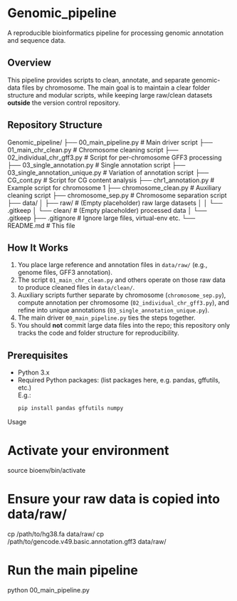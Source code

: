 # Genomic_pipeline

A reproducible bioinformatics pipeline for processing genomic annotation and sequence data.

## Overview  
This pipeline provides scripts to clean, annotate, and separate genomic-data files by chromosome. The main goal is to maintain a clear folder structure and modular scripts, while keeping large raw/clean datasets **outside** the version control repository.

## Repository Structure  

Genomic_pipeline/
├── 00_main_pipeline.py              # Main driver script
├── 01_main_chr_clean.py             # Chromosome cleaning script
├── 02_individual_chr_gff3.py           # Script for per-chromosome GFF3 processing
├── 03_single_annotation.py                 # Single annotation script
├── 03_single_annotation_unique.py          # Variation of annotation script
├── CG_cont.py              # Script for CG content analysis
├── chr1_annotation.py              # Example script for chromosome 1
├── chromosome_clean.py                 # Auxiliary cleaning script
├── chromosome_sep.py                # Chromosome separation script
├── data/
│ ├── raw/ # (Empty placeholder) raw large datasets
│ │ └── .gitkeep
│ └── clean/ # (Empty placeholder) processed data
│ └── .gitkeep
├── .gitignore # Ignore large files, virtual-env etc.
└── README.md # This file


## How It Works  
1. You place large reference and annotation files in `data/raw/` (e.g., genome files, GFF3 annotation).  
2. The script `01_main_chr_clean.py` and others operate on those raw data to produce cleaned files in `data/clean/`.  
3. Auxiliary scripts further separate by chromosome (`chromosome_sep.py`), compute annotation per chromosome (`02_individual_chr_gff3.py`), and refine into unique annotations (`03_single_annotation_unique.py`).  
4. The main driver `00_main_pipeline.py` ties the steps together.  
5. You should **not** commit large data files into the repo; this repository only tracks the code and folder structure for reproducibility.

## Prerequisites  
- Python 3.x  
- Required Python packages: (list packages here, e.g. pandas, gffutils, etc.)  
  E.g.:  
  ```bash
  pip install pandas gffutils numpy

Usage

# Activate your environment
source bioenv/bin/activate

# Ensure your raw data is copied into data/raw/
cp /path/to/hg38.fa data/raw/
cp /path/to/gencode.v49.basic.annotation.gff3 data/raw/

# Run the main pipeline
python 00_main_pipeline.py